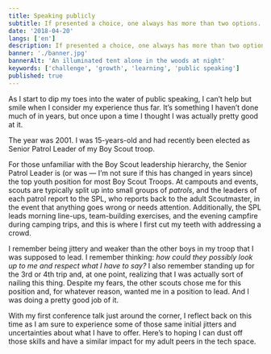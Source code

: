 ```yaml
---
title: Speaking publicly
subtitle: If presented a choice, one always has more than two options. If they don't appear on the surface, dig deeper.
date: '2018-04-20'
langs: ['en']
description: If presented a choice, one always has more than two options. If they don't appear on the surface, dig deeper.
banner: './banner.jpg'
bannerAlt: 'An illuminated tent alone in the woods at night'
keywords: ['challenge', 'growth', 'learning', 'public speaking']
published: true
---
```


As I start to dip my toes into the water of public speaking, I can’t help but smile when I consider my experience thus far. It’s something I haven’t done much of in years, but once upon a time I thought I was actually pretty good at it.

The year was 2001. I was 15-years-old and had recently been elected as Senior Patrol Leader of my Boy Scout troop.

For those unfamiliar with the Boy Scout leadership hierarchy, the Senior Patrol Leader is (or was — I’m not sure if this has changed in years since) the top youth position for most Boy Scout Troops. At campouts and events, scouts are typically split up into small groups of *patrols*, and the leaders of each patrol report to the SPL, who reports back to the adult Scoutmaster, in the event that anything goes wrong or needs attention. Additionally, the SPL leads morning line-ups, team-building exercises, and the evening campfire during camping trips, and this is where I first cut my teeth with addressing a crowd.

I remember being jittery and weaker than the other boys in my troop that I was supposed to lead. I remember thinking: *how could they possibly look up to me and respect what I have to say?* I also remember standing up for the 3rd or 4th trip and, at one point, realizing that I was actually sort of nailing this thing. Despite my fears, the other scouts chose me for this position and, for whatever reason, wanted me in a position to lead. And I was doing a pretty good job of it.

With my first conference talk just around the corner, I reflect back on this time as I am sure to experience some of those same initial jitters and uncertainties about what I have to offer. Here’s to hoping I can dust off those skills and have a similar impact for my adult peers in the tech space.
